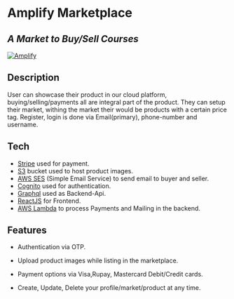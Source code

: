 # Amplify Marketplace
## _A Market to Buy/Sell Courses_

[![Amplify](https://backendless.com/wp-content/uploads/2020/02/AWS-Amplify-Logo-Small.png)](https://aws.amazon.com/amplify/)

## Description
User can showcase their product in our cloud platform, buying/selling/payments all are integral part of the product. They can setup their market, withing the market their would be products with a certain price tag. Register, login is done via Email(primary), phone-number and username.


## Tech

- [Stripe] used for payment.
- [S3] bucket used to host product images.
- [AWS SES] (Simple Email Service) to send email to buyer and seller.
- [Cognito] used for authentication.
- [Graphql] used as Backend-Api.
- [ReactJS] for Frontend.
- [AWS Lambda] to process Payments and Mailing in the backend.

## Features

- Authentication via OTP.
- Upload product images while listing in the marketplace.
- Payment options via Visa,Rupay, Mastercard Debit/Credit cards.
- Create, Update, Delete your profile/market/product at any time.




   [Stripe]: <https://stripe.com/en-in>
   [S3]: <https://aws.amazon.com/s3/>
   [ReactJs]: <https://reactjs.org/>
   [AWS SES]: <https://aws.amazon.com/ses/>
   [Cognito]: <https://aws.amazon.com/cognito/>
   [Graphql]: <https://graphql.org/>
   [AWS Lambda]: <https://aws.amazon.com/lambda/>
